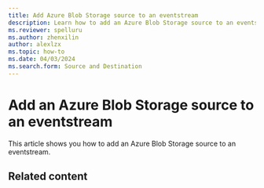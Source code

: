 ```yaml
---
title: Add Azure Blob Storage source to an eventstream
description: Learn how to add an Azure Blob Storage source to an eventstream.
ms.reviewer: spelluru
ms.author: zhenxilin
author: alexlzx
ms.topic: how-to
ms.date: 04/03/2024
ms.search.form: Source and Destination
---
```


# Add an Azure Blob Storage source to an eventstream
This article shows you how to add an Azure Blob Storage source to an eventstream. 


## Related content

